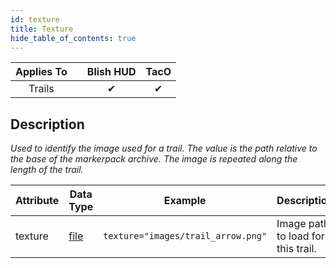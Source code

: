 ```yaml
---
id: texture
title: Texture
hide_table_of_contents: true
---
```


| Applies To | | Blish HUD | TacO |
|-|-|-|-|
| <center>Trails</center> | | <center>✔</center> | <center>✔</center> |

## Description

*Used to identify the image used for a trail.  The value is the path relative to the base of the markerpack archive.  The image is repeated along the length of the trail.*

| Attribute | Data Type | Example | Description |
|-|-|-|-|
| texture | [file](../datatypes/file) | `texture="images/trail_arrow.png"` | Image path to load for this trail. |
